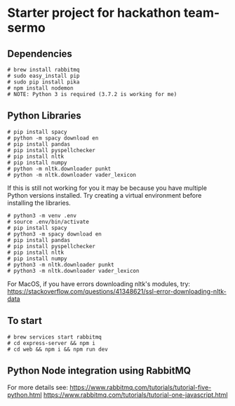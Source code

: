# Starter project for hackathon team-sermo

## Dependencies
```
# brew install rabbitmq
# sudo easy_install pip
# sudo pip install pika
# npm install nodemon
# NOTE: Python 3 is required (3.7.2 is working for me)
```


## Python Libraries
```
# pip install spacy
# python -m spacy download en
# pip install pandas
# pip install pyspellchecker
# pip install nltk
# pip install numpy
# python -m nltk.downloader punkt
# python -m nltk.downloader vader_lexicon
```

If this is still not working for you it may be because you have multiple Python versions installed. Try creating a virtual environment before installing the libraries.
```
# python3 -m venv .env
# source .env/bin/activate
# pip install spacy
# python3 -m spacy download en
# pip install pandas
# pip install pyspellchecker
# pip install nltk
# pip install numpy
# python3 -m nltk.downloader punkt
# python3 -m nltk.downloader vader_lexicon
```

For MacOS, if you have errors downloading nltk's modules, try: https://stackoverflow.com/questions/41348621/ssl-error-downloading-nltk-data

## To start
```
# brew services start rabbitmq
# cd express-server && npm i
# cd web && npm i && npm run dev
```

## Python Node integration using RabbitMQ
For more details see:
 https://www.rabbitmq.com/tutorials/tutorial-five-python.html
 https://www.rabbitmq.com/tutorials/tutorial-one-javascript.html
